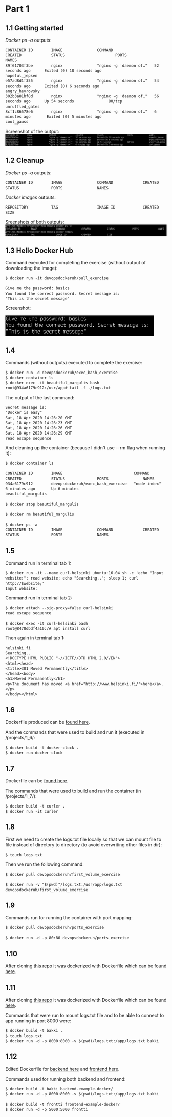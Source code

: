# Part 1

## 1.1 Getting started

*Docker ps -a* outputs:

```console
CONTAINER ID        IMAGE               COMMAND                  CREATED             STATUS                      PORTS               NAMES
89f61703f3be        nginx               "nginx -g 'daemon of…"   52 seconds ago      Exited (0) 18 seconds ago                       hopeful_jepsen
e57ad8d1f355        nginx               "nginx -g 'daemon of…"   54 seconds ago      Exited (0) 6 seconds ago                        angry_heyrovsky
302b3a81bf8d        nginx               "nginx -g 'daemon of…"   56 seconds ago      Up 54 seconds               80/tcp              unruffled_gates
8cf1c86578e6        nginx               "nginx -g 'daemon of…"   6 minutes ago       Exited (0) 5 minutes ago                        cool_gauss
```

Screenshot of the output: ![Screenshot of output, for rows which shows that there were three containers, two of which are stopped.](images/1_1.png)
## 1.2 Cleanup

*Docker ps -a* outputs: 

```console
CONTAINER ID        IMAGE               COMMAND             CREATED             STATUS              PORTS               NAMES

```


*Docker images* outputs:

```console
REPOSITORY          TAG                 IMAGE ID            CREATED             SIZE
```

Sreenshots of both outputs: ![Screenshot of outputs, showing they're empty](images/1_2.png)

## 1.3 Hello Docker Hub

Command executed for completing the exercise (without output of downloading the image):
```console
$ docker run -it devopsdockeruh/pull_exercise

Give me the password: basics
You found the correct password. Secret message is:
"This is the secret message"
```



Screenshot: 

![Screenshot with same contents as text above](images/1_3.png)

## 1.4 

Commands (without outputs) executed to complete the exercise:
```console
$ docker run -d devopsdockeruh/exec_bash_exercise
$ docker container ls
$ docker exec -it beautiful_margulis bash
root@934a6179c912:/usr/app# tail -f ./logs.txt

```

The output of the last command:
```console
Secret message is:
"Docker is easy"
Sat, 18 Apr 2020 14:26:20 GMT
Sat, 18 Apr 2020 14:26:23 GMT
Sat, 18 Apr 2020 14:26:26 GMT
Sat, 18 Apr 2020 14:26:29 GMT
read escape sequence
```

And cleaning up the container (because I didn't use --rm flag when running it):
```console
$ docker container ls

CONTAINER ID        IMAGE                               COMMAND             CREATED             STATUS              PORTS               NAMES
934a6179c912        devopsdockeruh/exec_bash_exercise   "node index"        6 minutes ago       Up 6 minutes                            beautiful_margulis

$ docker stop beautiful_margulis

$ docker rm beautiful_margulis

$ docker ps -a
CONTAINER ID        IMAGE               COMMAND             CREATED             STATUS              PORTS               NAMES
```

## 1.5 

Command run in terminal tab 1:
```console
$ docker run -it --name curl-helsinki ubuntu:16.04 sh -c 'echo "Input website:"; read website; echo "Searching.."; sleep 1; curl http://$website;'
Input website:
```

Command run in terminal tab 2:
```console
$ docker attach --sig-proxy=false curl-helsinki
read escape sequence

$ docker exec -it curl-helsinki bash
root@8478dbdf4a10:/# apt install curl
```

Then again in terminal tab 1:
```console
helsinki.fi
Searching..
<!DOCTYPE HTML PUBLIC "-//IETF//DTD HTML 2.0//EN">
<html><head>
<title>301 Moved Permanently</title>
</head><body>
<h1>Moved Permanently</h1>
<p>The document has moved <a href="http://www.helsinki.fi/">here</a>.</p>
</body></html>
```

## 1.6 

Dockerfile produced can be [found here](projects/1_6/Dockerfile).

And the commands that were used to build and run it (executed in /projects/1_6/:
```console
$ docker build -t docker-clock .
$ docker run docker-clock
```

## 1.7

Dockerfile can be [found here](projects/1_7/Dockerfile). 

The commands that were used to build and run the container (in /projects/1_7/):
```console
$ docker build -t curler .
$ docker run -it curler
```

## 1.8

First we need to create the logs.txt file locally so that we can mount file to file instead of directory to directory (to avoid overwriting other files in dir):
``` console
$ touch logs.txt 
```


Then we run the following command:
```console
$ docker pull devopsdockeruh/first_volume_exercise

$ docker run -v "$(pwd)"/logs.txt:/usr/app/logs.txt devopsdockeruh/first_volume_exercise
```

## 1.9

Commands run for running the container with port mapping:

```console
$ docker pull devopsdockeruh/ports_exercise

$ docker run -d -p 80:80 devopsdockeruh/ports_exercise
```

## 1.10

After cloning [this repo](https://github.com/docker-hy/frontend-example-docker) it was dockerized with Dockerfile which can be found [here](projects/1_10/Dockerfile).

## 1.11

After cloning [this repo](https://github.com/docker-hy/backend-example-docker) it was dockerized with Dockerfile which can be found [here](projects/1_11/Dockerfile).

Commands that were run to mount logs.txt file and to be able to connect to app running in port 8000 were:
```console
$ docker build -t bakki .
$ touch logs.txt
$ docker run -d -p 8000:8000 -v $(pwd)/logs.txt:/app/logs.txt bakki
```

## 1.12 

Edited Dockerfile for [backend here](projects/1_12/Dockerfile_backend) and [frontend here](projects/1_12/Dockerfile_frontend).

Commands used for running both backend and frontend:
```console
$ docker build -t bakki backend-example-docker/
$ docker run -d -p 8000:8000 -v $(pwd)/logs.txt:/app/logs.txt bakki

$ docker build -t frontti frontend-example-docker/
$ docker run -d -p 5000:5000 frontti
```




